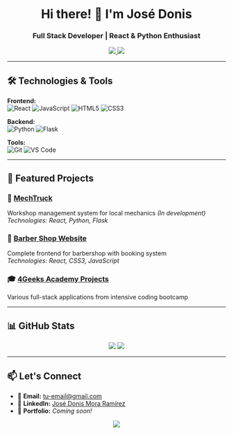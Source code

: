<h1 align="center">Hi there! 👋 I'm José Donis</h1>
<h3 align="center">Full Stack Developer | React & Python Enthusiast</h3>

<p align="center">
  <a href="https://www.linkedin.com/in/jose-donis-mora-ramirez-870284321/">
    <img src="https://img.shields.io/badge/LinkedIn-0077B5?style=for-the-badge&logo=linkedin&logoColor=white" />
  </a>
  <a href="mailto:tu-email@gmail.com">
    <img src="https://img.shields.io/badge/Gmail-D14836?style=for-the-badge&logo=gmail&logoColor=white" />
  </a>
</p>

---

## 🛠️ Technologies & Tools

**Frontend:**  
![React](https://img.shields.io/badge/React-20232A?style=for-the-badge&logo=react&logoColor=61DAFB)
![JavaScript](https://img.shields.io/badge/JavaScript-F7DF1E?style=for-the-badge&logo=javascript&logoColor=black)
![HTML5](https://img.shields.io/badge/HTML5-E34F26?style=for-the-badge&logo=html5&logoColor=white)
![CSS3](https://img.shields.io/badge/CSS3-1572B6?style=for-the-badge&logo=css3&logoColor=white)

**Backend:**  
![Python](https://img.shields.io/badge/Python-3776AB?style=for-the-badge&logo=python&logoColor=white)
![Flask](https://img.shields.io/badge/Flask-000000?style=for-the-badge&logo=flask&logoColor=white)

**Tools:**  
![Git](https://img.shields.io/badge/Git-F05032?style=for-the-badge&logo=git&logoColor=white)
![VS Code](https://img.shields.io/badge/VS_Code-0078D4?style=for-the-badge&logo=visual%20studio%20code&logoColor=white)

---

## 📂 Featured Projects

### 🔧 [MechTruck](https://github.com/Jdmora91/MechTruck) 
Workshop management system for local mechanics *(In development)*  
*Technologies: React, Python, Flask*

### 💈 [Barber Shop Website](https://github.com/Jdmora91/Barber-Shop) 
Complete frontend for barbershop with booking system  
*Technologies: React, CSS3, JavaScript*

### 🎓 [4Geeks Academy Projects](https://github.com/Jdmora91?tab=repositories)
Various full-stack applications from intensive coding bootcamp

---

## 📊 GitHub Stats

<p align="center">
  <img src="https://github-readme-stats.vercel.app/api?username=Jdmora91&show_icons=true&theme=radical" />
  <img src="https://github-readme-stats.vercel.app/api/top-langs/?username=Jdmora91&layout=compact&theme=radical" />
</p>

---

## 📫 Let's Connect

- 📧 **Email:** [tu-email@gmail.com](mailto:tu-email@gmail.com)
- 💼 **LinkedIn:** [José Donis Mora Ramírez](https://www.linkedin.com/in/jose-donis-mora-ramirez-870284321/)
- 🔗 **Portfolio:** *Coming soon!*

<p align="center">
  <img src="https://komarev.com/ghpvc/?username=Jdmora91&color=blue&style=flat" />
</p>
